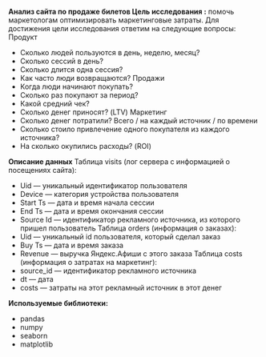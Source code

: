**Анализ сайта по продаже билетов 
Цель исследования :** помочь маркетологам оптимизировать маркетинговые затраты. 
Для достижения цели исследования ответим на следующие вопросы: 
Продукт
 - Сколько людей пользуются в день, неделю, месяц?
 - Сколько сессий в день?
 - Сколько длится одна сессия?
 - Как часто люди возвращаются?
Продажи
 - Когда люди начинают покупать?
 - Сколько раз покупают за период?
 - Какой средний чек?
 - Сколько денег приносят? (LTV)
Маркетинг
 - Сколько денег потратили? Всего / на каждый источник / по времени
 - Сколько стоило привлечение одного покупателя из каждого источника?
 - На сколько окупились расходы? (ROI)

**Описание данных**
Таблица visits (лог сервера с информацией о посещениях сайта):
 - Uid — уникальный идентификатор пользователя
 - Device — категория устройства пользователя
 - Start Ts — дата и время начала сессии
 - End Ts — дата и время окончания сессии
 - Source Id — идентификатор рекламного источника, из которого пришел пользователь
Таблица orders (информация о заказах):
 - Uid — уникальный id пользователя, который сделал заказ
 - Buy Ts — дата и время заказа
 - Revenue — выручка Яндекс.Афиши с этого заказа
Таблица costs (информация о затратах на маркетинг):
 - source_id — идентификатор рекламного источника
 - dt — дата
 - costs — затраты на этот рекламный источник в этот денег 

**Используемые библиотеки:**
 - pandas
 - numpy 
 - seaborn 
 - matplotlib
